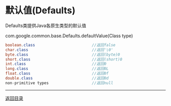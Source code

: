 默认值(Defaults)
===
Defaults类提供Java各原生类型的默认值

com.google.common.base.Defaults.defaultValue(Class<T> type)

```java   
boolean.class                         //返回false  
char.class                            //返回'\0'  
byte.class                            //返回(byte)0  
short.class                           //返回(short)0 
int.class                             //返回0  
long.class                            //返回0L  
float.class                           //返回0f  
double.class                          //返回0d  
non-primitive types                   //返回null
```

------
[返回目录](README.md)
